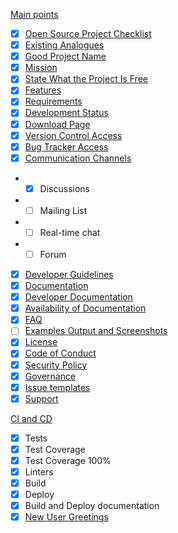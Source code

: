 [Main points](https://github.com/libresource/open-source-checklist#main-points)
- [x] [Open Source Project Checklist](https://github.com/libresource/open-source-checklist#open-source-project-checklist)
- [x] [Existing Analogues](https://github.com/libresource/open-source-checklist#existing-analogues)
- [x] [Good Project Name](https://github.com/libresource/open-source-checklist#good-project-name)
- [x] [Mission](https://github.com/libresource/open-source-checklist#mission)
- [x] [State What the Project Is Free](https://github.com/libresource/open-source-checklist#state-what-the-project-is-free)
- [x] [Features](https://github.com/libresource/open-source-checklist#features)
- [x] [Requirements](https://github.com/libresource/open-source-checklist#requirements)
- [x] [Development Status](https://github.com/libresource/open-source-checklist#development-status)
- [x] [Download Page](https://github.com/libresource/open-source-checklist#download-page)
- [x] [Version Control Access](https://github.com/libresource/open-source-checklist#version-control-access)
- [x] [Bug Tracker Access](https://github.com/libresource/open-source-checklist#bug-tracker-access)
- [x] [Communication Channels](https://github.com/libresource/open-source-checklist#communication-channels)
- - [x] Discussions
- - [ ] Mailing List
- - [ ] Real-time chat
- - [ ] Forum
- [x] [Developer Guidelines](https://github.com/libresource/open-source-checklist#developer-guidelines)
- [x] [Documentation](https://github.com/libresource/open-source-checklist#documentation)
- [x] [Developer Documentation](https://github.com/libresource/open-source-checklist#developer-documentation)
- [x] [Availability of Documentation](https://github.com/libresource/open-source-checklist#availability-of-documentation)
- [x] [FAQ](https://github.com/libresource/open-source-checklist#faq)
- [ ] [Examples Output and Screenshots](https://github.com/libresource/open-source-checklist#examples-output-and-screenshots)
- [x] [License](https://github.com/libresource/open-source-checklist#license)
- [x] [Code of Conduct](https://github.com/libresource/open-source-checklist#code-of-conduct)
- [x] [Security Policy](https://github.com/libresource/open-source-checklist#security-policy)
- [x] [Governance](https://github.com/libresource/open-source-checklist#governance)
- [x] [Issue templates](https://github.com/libresource/open-source-checklist#issue-templates)
- [x] [Support](https://github.com/libresource/open-source-checklist#support)

[CI and CD](https://github.com/libresource/open-source-checklist#ci-and-cd)
- [x] Tests
- [x] Test Coverage
- [x] Test Coverage 100%
- [x] Linters
- [x] Build
- [x] Deploy
- [x] Build and Deploy documentation
- [x] [New User Greetings](https://github.com/libresource/open-source-checklist#new-user-greetings)